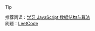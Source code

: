 > [!TIP]
> 推荐阅读：[学习 JavaScript 数据结构与算法](https://www.aliyundrive.com/s/bL9mKtijeQX)  
> 刷题：[LeetCode](https://leetcode-cn.com/)